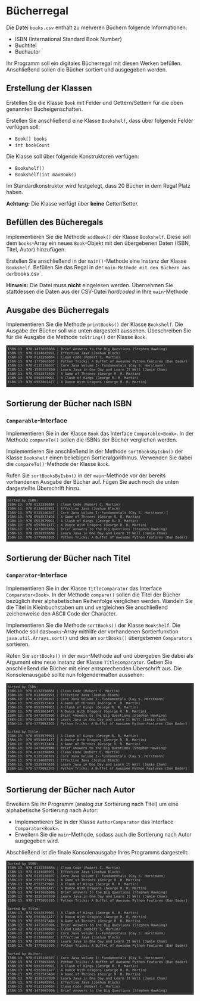 # Bücherregal

Die Datei `books.csv` enthält zu mehreren Büchern folgende Informationen:

- ISBN (International Standard Book Number)
- Buchtitel
- Buchautor

Ihr Programm soll ein digitales Bücherregal mit diesen Werken befüllen. Anschließend sollen die Bücher sortiert und ausgegeben werden.

## Erstellung der Klassen

Erstellen Sie die Klasse `Book` mit Felder und Gettern/Settern für die oben genannten Bucheigenschaften. 

Erstellen Sie anschließend eine Klasse `Bookshelf`, dass über folgende Felder verfügen soll:

- `Book[] books`
- `int bookCount`

Die Klasse soll über folgende Konstruktoren verfügen:

- `Bookshelf()`
- `Bookshelf(int maxBooks)`

Im Standardkonstruktor wird festgelegt, dass 20 Bücher in dem Regal Platz haben.

**Achtung:** Die Klasse verfügt über **keine** Getter/Setter.

## Befüllen des Bücheregals

Implementieren Sie die Methode `addBook()` der Klasse `Bookshelf`. Diese soll dem `books`-Array ein neues `Book`-Objekt mit den übergebenen Daten (ISBN, Titel, Autor) hinzufügen.

Erstellen Sie anschließend in der `main()`-Methode eine Instanz der Klasse `Bookshelf`. Befüllen Sie das Regal in der `main-Methode mit den Büchern aus der`books.csv`.

**Hinweis:** Die Datei muss **nicht** eingelesen werden. Übernehmen Sie stattdessen die Daten aus der CSV-Datei *hardcoded* in Ihre `main`-Methode

## Ausgabe des Bücherregals

Implementieren Sie die Methode `printBooks()` der Klasse `Bookshelf`. Die Ausgabe der Bücher soll wie unten dargestellt aussehen. Übeschreiben Sie für die Ausgabe die Methode `toString()` der Klasse `Book`.

![img](./pics/console-printBooks.png)

## Sortierung der Bücher nach ISBN

### `Comparable`-Interface

Implementieren Sie in der Klasse `Book` das Interface `Comparable<Book>`. In der Methode `compareTo()` sollen die ISBNs der Bücher verglichen werden. 

Implementieren Sie anschließend in der Methode `sortBooksByIsbn()` der Klasse `Bookshelf` einen beliebigen Sortieralgorithmus. Verwenden Sie dabei die `compareTo()`-Methode der Klasse `Book`. 

Rufen Sie `sortBooksByIsbn()` in der `main`-Methode vor der bereits vorhandenen Ausgabe der Bücher auf. Fügen Sie auch noch die unten dargestellte Überschrift hinzu.

![img](./pics/console-sortedByIsbn.png)

## Sortierung der Bücher nach Titel

### `Comparator`-Interface

Implementieren Sie in der Klasse `TitleComparator` das Interface `Comparator<Book>`. In der Methode `compare()` sollen die Titel der Bücher bezüglich ihrer alphabetischen Reihenfolge verglichen werden. Wandeln Sie die Titel in Kleinbuchstaben um und vergleichen Sie anschließend zeichenweise den ASCII Code der Character.

Implementieren Sie die Methode `sortBooks()` der Klasse `Bookshelf`. Die Methode soll das`books`-Array mithilfe der vorhandenen Sortierfunktion `java.util.Arrays.sort()` und des an `sortBooks()` übergebenen `Comparators` sortieren. 

Rufen Sie `sortBooks()` in der `main`-Methode auf und übergeben Sie dabei als Argument eine neue Instanz der Klasse `TitleComparator`. Geben Sie anschließend die Bücher mit einer entsprechenden Überschrift aus. Die Konsolenausgabe sollte nun folgendermaßen aussehen:

![img](./pics/console-sortedByTitle.png)

## Sortierung der Bücher nach Autor

Erweitern Sie ihr Programm (analog zur Sortierung nach Titel) um eine alphabetische Sortierung nach Autor:

- Implementieren Sie in der Klasse `AuthorComparator` das Interface `Comparator<Book>`.
- Erweitern Sie die `main`-Methode, sodass auch die Sortierung nach Autor ausgegeben wird.

Abschließend ist die finale Konsolenausgabe Ihres Programms dargestellt:

![img](./pics/console-sortedByAuthor.png)